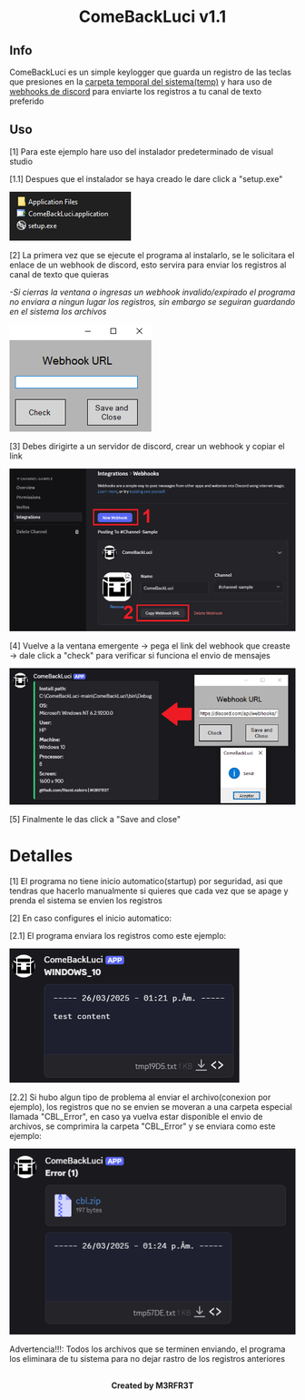 <h1 align="center">ComeBackLuci v1.1</h1>

## Info

ComeBackLuci es un simple keylogger que guarda un registro de las teclas que presiones en la <a href="https://learn.microsoft.com/en-us/dotnet/api/system.io.path.gettemppath?view=net-8.0&tabs=windows">carpeta temporal del sistema(temp)</a> y hara uso de <a href="https://support.discord.com/hc/en-us/articles/228383668-Intro-to-Webhooks">webhooks de discord</a> para enviarte los registros a tu canal de texto preferido

## Uso

[1] Para este ejemplo hare uso del instalador predeterminado de visual studio

[1.1] Despues que el instalador se haya creado le dare click a "setup.exe"

<img src="/images/download.png" alt="download">

[2] La primera vez que se ejecute el programa al instalarlo, se le solicitara el enlace de un webhook de discord, esto servira para enviar los registros al canal de texto que quieras

<i>-Si cierras la ventana o ingresas un webhook invalido/expirado el programa no enviara a ningun lugar los registros, sin embargo se seguiran guardando en el sistema los archivos</i>

<img src="/images/setup.png" alt="setup">

[3] Debes dirigirte a un servidor de discord, crear un webhook y copiar el link

<img src="/images/create.png" alt="create">

[4] Vuelve a la ventana emergente -> pega el link del webhook que creaste -> dale click a "check" para verificar si funciona el envio de mensajes

<img src="/images/sample.png" alt="sample">

[5] Finalmente le das click a "Save and close"

# Detalles

[1] El programa no tiene inicio automatico(startup) por seguridad, asi que tendras que hacerlo manualmente si quieres que cada vez que se apage y prenda el sistema se envien los registros

[2] En caso configures el inicio automatico:

[2.1] El programa enviara los registros como este ejemplo:

<img src="/images/done.png" alt="done">

[2.2] Si hubo algun tipo de problema al enviar el archivo(conexion por ejemplo), los registros que no se envien se moveran a una carpeta especial llamada "CBL_Error", en caso ya vuelva estar disponible el envio de archivos, se comprimira la carpeta "CBL_Error" y se enviara como este ejemplo:

<img src="/images/error.png" alt="error">

Advertencia!!!: Todos los archivos que se terminen enviando, el programa los eliminara de tu sistema para no dejar rastro de los registros anteriores

##

<h4 align="center">Created by M3RFR3T</h1>

